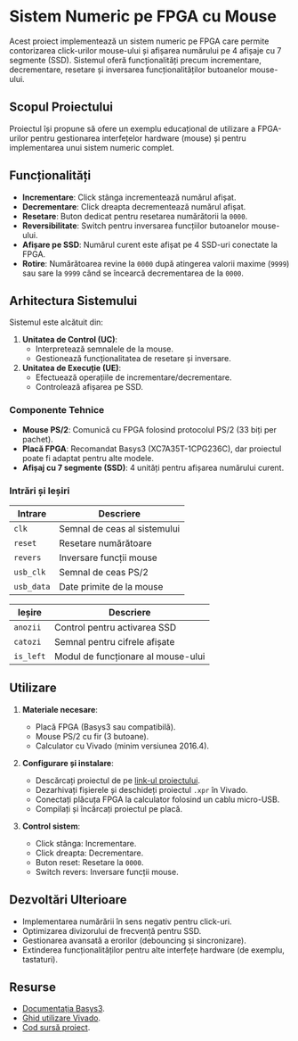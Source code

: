 # Sistem Numeric pe FPGA cu Mouse

Acest proiect implementează un sistem numeric pe FPGA care permite contorizarea click-urilor mouse-ului și afișarea numărului pe 4 afișaje cu 7 segmente (SSD). Sistemul oferă funcționalități precum incrementare, decrementare, resetare și inversarea funcționalităților butoanelor mouse-ului.

## Scopul Proiectului

Proiectul își propune să ofere un exemplu educațional de utilizare a FPGA-urilor pentru gestionarea interfețelor hardware (mouse) și pentru implementarea unui sistem numeric complet.

## Funcționalități

- **Incrementare**: Click stânga incrementează numărul afișat.
- **Decrementare**: Click dreapta decrementează numărul afișat.
- **Resetare**: Buton dedicat pentru resetarea numărătorii la `0000`.
- **Reversibilitate**: Switch pentru inversarea funcțiilor butoanelor mouse-ului.
- **Afișare pe SSD**: Numărul curent este afișat pe 4 SSD-uri conectate la FPGA.
- **Rotire**: Numărătoarea revine la `0000` după atingerea valorii maxime (`9999`) sau sare la `9999` când se încearcă decrementarea de la `0000`.

## Arhitectura Sistemului

Sistemul este alcătuit din:
1. **Unitatea de Control (UC)**:
   - Interpretează semnalele de la mouse.
   - Gestionează funcționalitatea de resetare și inversare.
2. **Unitatea de Execuție (UE)**:
   - Efectuează operațiile de incrementare/decrementare.
   - Controlează afișarea pe SSD.

### Componente Tehnice

- **Mouse PS/2**: Comunică cu FPGA folosind protocolul PS/2 (33 biți per pachet).
- **Placă FPGA**: Recomandat Basys3 (XC7A35T-1CPG236C), dar proiectul poate fi adaptat pentru alte modele.
- **Afișaj cu 7 segmente (SSD)**: 4 unități pentru afișarea numărului curent.

### Intrări și Ieșiri

| Intrare          | Descriere                           |
|-------------------|-------------------------------------|
| `clk`            | Semnal de ceas al sistemului        |
| `reset`          | Resetare numărătoare               |
| `revers`         | Inversare funcții mouse             |
| `usb_clk`        | Semnal de ceas PS/2                |
| `usb_data`       | Date primite de la mouse           |

| Ieșire           | Descriere                           |
|-------------------|-------------------------------------|
| `anozii`         | Control pentru activarea SSD        |
| `catozi`         | Semnal pentru cifrele afișate       |
| `is_left`        | Modul de funcționare al mouse-ului  |

## Utilizare

1. **Materiale necesare**:
   - Placă FPGA (Basys3 sau compatibilă).
   - Mouse PS/2 cu fir (3 butoane).
   - Calculator cu Vivado (minim versiunea 2016.4).

2. **Configurare și instalare**:
   - Descărcați proiectul de pe [link-ul proiectului](https://drive.google.com/file/d/1wRgoy97DM6sI4cW0oLSznB3Ja7ju7gKj/view?usp=drive_link).
   - Dezarhivați fișierele și deschideți proiectul `.xpr` în Vivado.
   - Conectați plăcuța FPGA la calculator folosind un cablu micro-USB.
   - Compilați și încărcați proiectul pe placă.

3. **Control sistem**:
   - Click stânga: Incrementare.
   - Click dreapta: Decrementare.
   - Buton reset: Resetare la `0000`.
   - Switch revers: Inversare funcții mouse.

## Dezvoltări Ulterioare

- Implementarea numărării în sens negativ pentru click-uri.
- Optimizarea divizorului de frecvență pentru SSD.
- Gestionarea avansată a erorilor (debouncing și sincronizare).
- Extinderea funcționalităților pentru alte interfețe hardware (de exemplu, tastaturi).

## Resurse

- [Documentația Basys3](https://digilent.com/reference/programmable-logic/basys-3/start).
- [Ghid utilizare Vivado](https://www.xilinx.com/support/download.html).
- [Cod sursă proiect](https://drive.google.com/file/d/1wRgoy97DM6sI4cW0oLSznB3Ja7ju7gKj/view?usp=drive_link).

